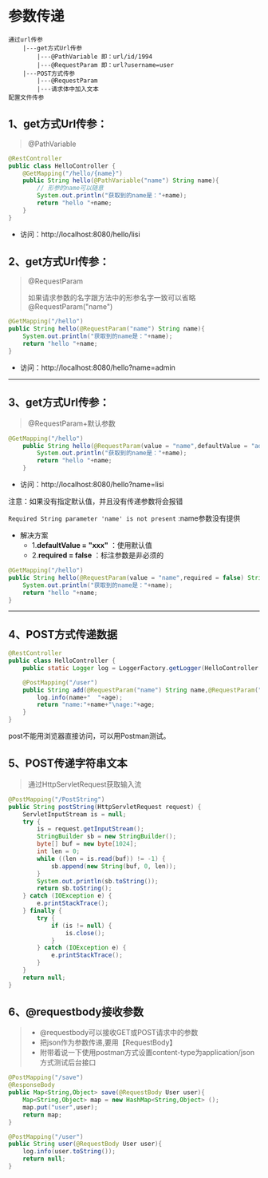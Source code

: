 # 参数传递

```properties
通过url传参
    |---get方式Url传参
        |---@PathVariable 即：url/id/1994
        |---@RequestParam 即：url?username=user
    |---POST方式传参
        |---@RequestParam
        |---请求体中加入文本
配置文件传参
```

## 1、get方式Url传参：

> @PathVariable

```java
@RestController
public class HelloController {
    @GetMapping("/hello/{name}")
    public String hello(@PathVariable("name") String name){
        // 形参的name可以随意
        System.out.println("获取到的name是："+name);
        return "hello "+name;
    }
}
```

- 访问：http://localhost:8080/hello/lisi

  

## 2、get方式Url传参：

> @RequestParam
>
> 如果请求参数的名字跟方法中的形参名字一致可以省略@RequestParam("name")

```java
@GetMapping("/hello")
public String hello(@RequestParam("name") String name){
    System.out.println("获取到的name是："+name);
    return "hello "+name;
}
```

- 访问：http://localhost:8080/hello?name=admin

  

------

## 3、get方式Url传参：

> @RequestParam+默认参数

```java
@GetMapping("/hello")
    public String hello(@RequestParam(value = "name",defaultValue = "admin") String name){
        System.out.println("获取到的name是："+name);
        return "hello "+name;
    }
```

- 访问：http://localhost:8080/hello?name=lisi

注意：如果没有指定默认值，并且没有传递参数将会报错

`Required String parameter 'name' is not present` :name参数没有提供

- 解决方案
  - 1.**defaultValue = "xxx"** ：使用默认值
  - 2.**required = false** ：标注参数是非必须的

```java
@GetMapping("/hello")
public String hello(@RequestParam(value = "name",required = false) String name){
    System.out.println("获取到的name是："+name);
    return "hello "+name;
}
```



------

## 4、POST方式传递数据

```java
@RestController
public class HelloController {
    public static Logger log = LoggerFactory.getLogger(HelloController.class);

    @PostMapping("/user")
    public String add(@RequestParam("name") String name,@RequestParam("age") Integer age){
        log.info(name+"  "+age);
        return "name:"+name+"\nage:"+age;
    }
}
```

post不能用浏览器直接访问，可以用Postman测试。



## 5、POST传递字符串文本

> 通过HttpServletRequest获取输入流

```java
@PostMapping("/PostString")
public String postString(HttpServletRequest request) {
    ServletInputStream is = null;
    try {
        is = request.getInputStream();
        StringBuilder sb = new StringBuilder();
        byte[] buf = new byte[1024];
        int len = 0;
        while ((len = is.read(buf)) != -1) {
            sb.append(new String(buf, 0, len));
        }
        System.out.println(sb.toString());
        return sb.toString();
    } catch (IOException e) {
        e.printStackTrace();
    } finally {
        try {
            if (is != null) {
                is.close();
            }
        } catch (IOException e) {
            e.printStackTrace();
        }
    }
    return null;
}
```



## 6、@requestbody接收参数

> - @requestbody可以接收GET或POST请求中的参数
> - 把json作为参数传递,要用【RequestBody】
> - 附带着说一下使用postman方式设置content-type为application/json方式测试后台接口

```java
@PostMapping("/save")
@ResponseBody
public Map<String,Object> save(@RequestBody User user){
    Map<String,Object> map = new HashMap<String,Object> ();
    map.put("user",user);
    return map;
}
```

```java
@PostMapping("/user")
public String user(@RequestBody User user){
    log.info(user.toString());
    return null;
}
```

